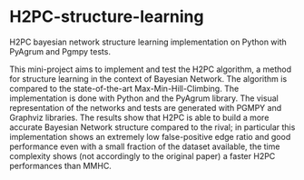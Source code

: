 # H2PC-structure-learning
H2PC bayesian network structure learning implementation on Python with PyAgrum and Pgmpy tests.

This mini-project aims to implement and test the H2PC algorithm, a method for structure learning in the context of Bayesian Network. The algorithm is compared to the state-of-the-art Max-Min-Hill-Climbing.
The implementation is done with Python and the PyAgrum library.
The visual representation of the networks and tests are generated with PGMPY and Graphviz libraries. The results show that H2PC is able to build a more accurate Bayesian Network structure compared to the rival; in particular this implementation shows an extremely low false-positive edge ratio and good performance even with a small fraction of the dataset available, the time complexity shows (not accordingly to the original paper) a faster H2PC performances than MMHC.
